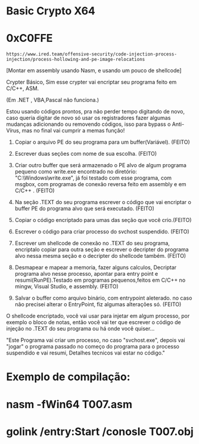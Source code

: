 # Basic Crypto X64
# 0xC0FFE
    https://www.ired.team/offensive-security/code-injection-process-injection/process-hollowing-and-pe-image-relocations

[Montar em assembly usando Nasm, e usando um pouco de  shellcode]

Crypter Básico, Sim esse crypter vai encriptar seu programa feito em C/C++, ASM.

 (Em .NET , VBA,Pascal não funciona.)

Estou usando códigos prontos, pra não perder tempo digitando de novo, caso queria digitar de novo só usar os registradores fazer algumas mudanças adicionando ou removendo códigos, isso para bypass o Anti-Vírus, mas no final vai cumprir a memas função!

1. Copiar o arquivo PE do seu programa para um buffer(Variável). (FEITO)

2. Escrever duas seções com nome de sua escolha. (FEITO)

3. Criar outro buffer que será armazenado o PE alvo de algum programa pequeno como write.exe encontrado no diretório: "C:\Windows\write.exe", já foi testado com esse programa, com msgbox, com programas de conexão reversa feito em assembly e em C/C++ . (FEITO)

4. Na seção .TEXT do seu programa escrever o código que vai encriptar o buffer PE do programa alvo que será executado. (FEITO)

5. Copiar o código encriptado para umas das seção que você crio.(FEITO)
6. Escrever o código para criar processo do svchost suspendido. (FEITO)

7. Escrever um shellcode de conexão no .TEXT do seu programa, encriptalo copiar para outra seção e escrever o decripter do programa alvo nessa mesma seção e o decripter do shellcode também. (FEITO)

8. Desmapear e mapear a memoria, fazer alguns calculos, Decriptar programa alvo nesse processo, apontar para entry point e resumi(RunPE).Testado em programas pequenos,feitos em C/C++ no mingw, Visual Studio, e assembly. (FEITO)

9. Salvar o buffer como arquivo binário, com entrypoint aleterado. no caso não precisei alterar o EntryPoint, fiz algumas alterações só. (FEITO)


O shellcode encriptado, você vai usar para injetar em algum processo, por exemplo o bloco de notas, então você vai ter que escrever o código de injeção no .TEXT do seu programa ou há onde você quiser... 

"Este Programa vai criar um processo, no caso "svchost.exe", depois vai "jogar" o programa passado no começo do programa para o processo suspendido e vai resumi, Detalhes tecnicos vai estar no código."


# Exemplo de compilação:
# nasm -fWin64 T007.asm
# golink /entry:Start /conosle T007.obj


